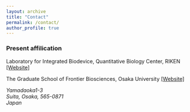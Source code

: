 ```yaml
---
layout: archive
title: "Contact"
permalink: /contact/
author_profile: true
---
```


### Present affilication

Laboratory for Integrated Biodevice, Quantitative Biology Center, RIKEN
<a href="http://ibd.riken.jp/en/" target="_blank">[Website]</a>

The Graduate School of Frontier Biosciences, Osaka University
<a href="https://www.fbs.osaka-u.ac.jp/en/">[Website]</a>

<address>
Yamadaoka1-3<br /> Suita, Osaka, 565-0871<br /> Japan
